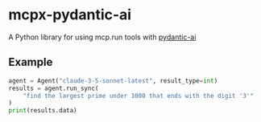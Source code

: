 # mcpx-pydantic-ai

A Python library for using mcp.run tools with [pydantic-ai](https://github.com/pydantic/pydantic-ai)

## Example

```python
agent = Agent("claude-3-5-sonnet-latest", result_type=int)
results = agent.run_sync(
    "find the largest prime under 1000 that ends with the digit '3'"
)
print(results.data)
```
